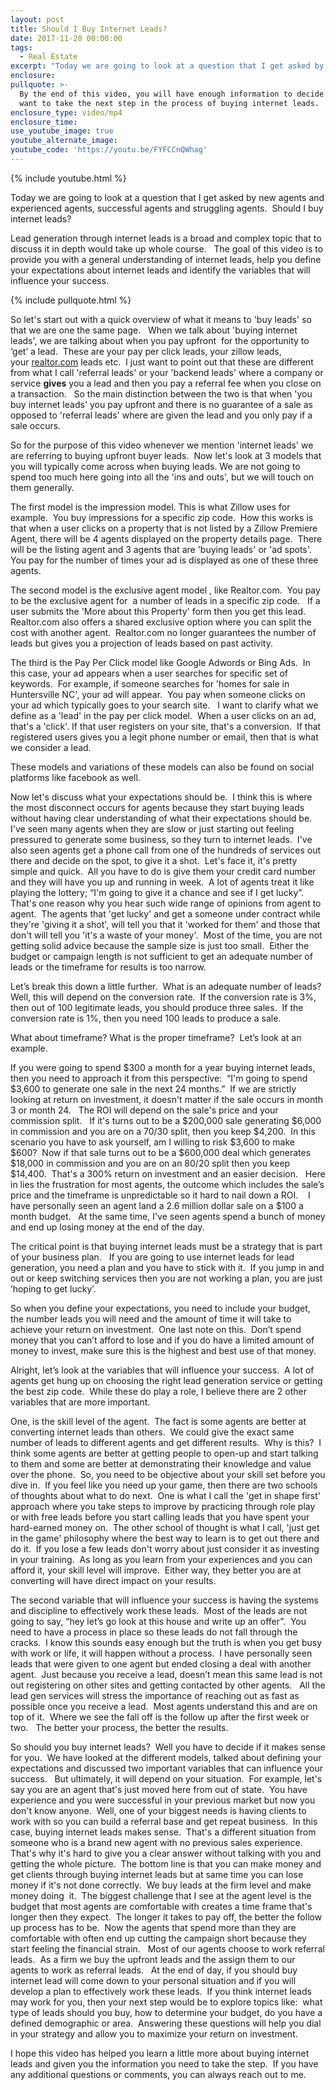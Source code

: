 ```yaml
---
layout: post
title: Should I Buy Internet Leads?
date: 2017-11-20 00:00:00
tags:
  - Real Estate
excerpt: "Today we are going to look at a question that I get asked by new agents and experienced agents, successful agents and struggling agents.\_ Should I buy internet leads?"
enclosure:
pullquote: >-
  By the end of this video, you will have enough information to decide if you
  want to take the next step in the process of buying internet leads.
enclosure_type: video/mp4
enclosure_time:
use_youtube_image: true
youtube_alternate_image:
youtube_code: 'https://youtu.be/FYFCCnQWhag'
---
```



{% include youtube.html %}

Today we are going to look at a question that I get asked by new agents and experienced agents, successful agents and struggling agents.  Should I buy internet leads?

Lead generation through internet leads is a broad and complex topic that to discuss it in depth would take up whole course.   The goal of this video is to provide you with a general understanding of internet leads, help you define your expectations about internet leads and identify the variables that will influence your success.

{% include pullquote.html %}

So let's start out with a quick overview of what it means to 'buy leads' so that we are one the same page.   When we talk about 'buying internet leads', we are talking about when you pay upfront  for the opportunity to ‘get’ a lead.  These are your pay per click leads, your zillow leads, your [realtor.com](http://realtor.com/) leads etc.  I just want to point out that these are different from what I call 'referral leads' or your 'backend leads' where a company or service **gives** you a lead and then you pay a referral fee when you close on a transaction.   So the main distinction between the two is that when 'you buy internet leads' you pay upfront and there is no guarantee of a sale as opposed to 'referral leads' where are given the lead and you only pay if a sale occurs.

So for the purpose of this video whenever we mention 'internet leads' we are referring to buying upfront buyer leads.  Now let's look at 3 models that you will typically come across when buying leads. We are not going to spend too much here going into all the 'ins and outs', but we will touch on them generally.

The first model is the impression model. This is what Zillow uses for example.  You buy impressions for a specific zip code.  How this works is that when a user clicks on a property that is not listed by a Zillow Premiere Agent, there will be 4 agents displayed on the property details page.  There will be the listing agent and 3 agents that are 'buying leads' or 'ad spots'.  You pay for the number of times your ad is displayed as one of these three agents.

The second model is the exclusive agent model , like Realtor.com.  You pay to be the exclusive agent for  a number of leads in a specific zip code.   If a user submits the 'More about this Property' form then you get this lead.  Realtor.com also offers a shared exclusive option where you can split the cost with another agent.  Realtor.com no longer guarantees the number of leads but gives you a projection of leads based on past activity.

The third is the Pay Per Click model like Google Adwords or Bing Ads.  In this case, your ad appears when a user searches for specific set of keywords.  For example, if someone searches for 'homes for sale in Huntersville NC', your ad will appear.  You pay when someone clicks on your ad which typically goes to your search site.   I want to clarify what we define as a 'lead' in the pay per click model.  When a user clicks on an ad, that's a 'click'. If that user registers on your site, that's a conversion.  If that registered users gives you a legit phone number or email, then that is what we consider a lead.

These models and variations of these models can also be found on social platforms like facebook as well.

Now let's discuss what your expectations should be.  I think this is where the most disconnect occurs for agents because they start buying leads without having clear understanding of what their expectations should be.   I've seen many agents when they are slow or just starting out feeling pressured to generate some business, so they turn to internet leads.  I've also seen agents get a phone call from one of the hundreds of services out there and decide on the spot, to give it a shot.  Let's face it, it's pretty simple and quick.  All you have to do is give them your credit card number and they will have you up and running in week.  A lot of agents treat it like playing the lottery; “I'm going to give it a chance and see if I get lucky”.  That's one reason why you hear such wide range of opinions from agent to agent.  The agents that 'get lucky' and get a someone under contract while they're 'giving it a shot', will tell you that it 'worked for them' and those that don't will tell you 'it's a waste of your money'.  Most of the time, you are not getting solid advice because the sample size is just too small.  Either the budget or campaign length is not sufficient to get an adequate number of leads or the timeframe for results is too narrow.

Let’s break this down a little further.  What is an adequate number of leads?  Well, this will depend on the conversion rate.  If the conversion rate is 3%, then out of 100 legitimate leads, you should produce three sales.  If the conversion rate is 1%, then you need 100 leads to produce a sale.

What about timeframe? What is the proper timeframe?  Let’s look at an example.

If you were going to spend $300 a month for a year buying internet leads, then you need to approach it from this perspective:  “I'm going to spend $3,600 to generate one sale in the next 24 months.”  If we are strictly looking at return on investment, it doesn't matter if the sale occurs in month 3 or month 24.   The ROI will depend on the sale's price and your commission split.   If it's turns out to be a $200,000 sale generating $6,000 in commission and you are on a 70/30 split, then you keep $4,200.  In this scenario you have to ask yourself, am I willing to risk $3,600 to make $600?  Now if that sale turns out to be a $600,000 deal which generates $18,000 in commission and you are on an 80/20 split then you keep $14,400.  That's a 300% return on investment and an easier decision.   Here in lies the frustration for most agents, the outcome which includes the sale’s price and the timeframe is unpredictable so it hard to nail down a ROI.    I have personally seen an agent land a 2.6 million dollar sale on a $100 a month budget.   At the same time, I've seen agents spend a bunch of money and end up losing money at the end of the day.

The critical point is that buying internet leads must be a strategy that is part of your business plan.   If you are going to use internet leads for lead generation, you need a plan and you have to stick with it.  If you jump in and out or keep switching services then you are not working a plan, you are just ‘hoping to get lucky’.

So when you define your expectations, you need to include your budget, the number leads you will need and the amount of time it will take to achieve your return on investment.  One last note on this.  Don’t spend money that you can’t afford to lose and if you do have a limited amount of money to invest, make sure this is the highest and best use of that money.

Alright, let’s look at the variables that will influence your success.  A lot of agents get hung up on choosing the right lead generation service or getting the best zip code.  While these do play a role, I believe there are 2 other variables that are more important.

One, is the skill level of the agent.  The fact is some agents are better at converting internet leads than others.  We could give the exact same number of leads to different agents and get different results.  Why is this?  I think some agents are better at getting people to open-up and start talking to them and some are better at demonstrating their knowledge and value over the phone.  So, you need to be objective about your skill set before you dive in.  If you feel like you need up your game, then there are two schools of thoughts about what to do next.  One is what I call the 'get in shape first' approach where you take steps to improve by practicing through role play or with free leads before you start calling leads that you have spent your hard-earned money on.  The other school of thought is what I call, 'just get in the game' philosophy where the best way to learn is to get out there and do it.  If you lose a few leads don't worry about just consider it as investing in your training.  As long as you learn from your experiences and you can afford it, your skill level will improve.  Either way, they better you are at converting will have direct impact on your results.

The second variable that will influence your success is having the systems and discipline to effectively work these leads.  Most of the leads are not going to say, “hey let’s go look at this house and write up an offer”.  You need to have a process in place so these leads do not fall through the cracks.  I know this sounds easy enough but the truth is when you get busy with work or life, it will happen without a process.  I have personally seen leads that were given to one agent but ended closing a deal with another agent.  Just because you receive a lead, doesn’t mean this same lead is not out registering on other sites and getting contacted by other agents.   All the lead gen services will stress the importance of reaching out as fast as possible once you receive a lead.  Most agents understand this and are on top of it.  Where we see the fall off is the follow up after the first week or two.   The better your process, the better the results.

So should you buy internet leads?  Well you have to decide if it makes sense for you.  We have looked at the different models, talked about defining your expectations and discussed two important variables that can influence your success.   But ultimately, it will depend on your situation.  For example, let's say you are an agent that's just moved here from out of state.  You have experience and you were successful in your previous market but now you don't know anyone.  Well, one of your biggest needs is having clients to work with so you can build a referral base and get repeat business.  In this case, buying internet leads makes sense.  That's a different situation from someone who is a brand new agent with no previous sales experience.  That's why it's hard to give you a clear answer without talking with you and getting the whole picture.  The bottom line is that you can make money and get clients through buying internet leads but at same time you can lose money if it's not done correctly.  We buy leads at the firm level and make money doing  it.  The biggest challenge that I see at the agent level is the budget that most agents are comfortable with creates a time frame that's longer then they expect.  The longer it takes to pay off, the better the follow up process has to be.  Now the agents that spend more than they are comfortable with often end up cutting the campaign short because they start feeling the financial strain.   Most of our agents choose to work referral leads.  As a firm we buy the upfront leads and the assign them to our agents to work as referral leads.   At the end of day, if you should buy internet lead will come down to your personal situation and if you will develop a plan to effectively work these leads.  If you think internet leads may work for you, then your next step would be to explore topics like:  what type of leads should you buy, how to determine your budget, do you have a defined demographic or area.  Answering these questions will help you dial in your strategy and allow you to maximize your return on investment.

I hope this video has helped you learn a little more about buying internet leads and given you the information you need to take the step.  If you have any additional questions or comments, you can always reach out to me.